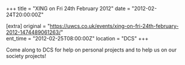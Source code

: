 +++
title = "XING on Fri 24th February 2012"
date = "2012-02-24T20:00:00Z"

[extra]
original = "https://uwcs.co.uk/events/xing-on-fri-24th-february-2012-1474489061263/"    
ent_time = "2012-02-25T08:00:00Z"
location = "DCS"
+++

Come along to DCS for help on personal projects and to help us on our society projects\!

